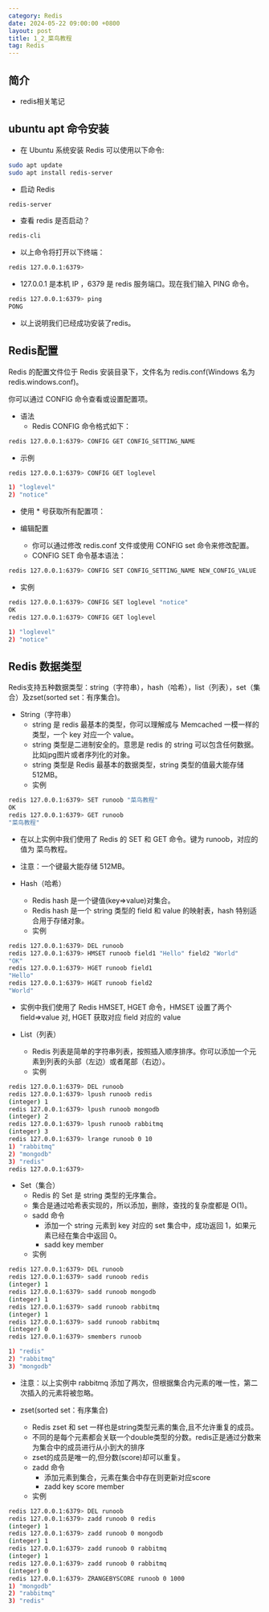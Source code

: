 ```yaml
---
category: Redis
date: 2024-05-22 09:00:00 +0800
layout: post
title: 1_2_菜鸟教程
tag: Redis
---
```

## 简介

+ redis相关笔记

## ubuntu apt 命令安装

+ 在 Ubuntu 系统安装 Redis 可以使用以下命令:
```bash
sudo apt update
sudo apt install redis-server
```

+ 启动 Redis
```bash
redis-server
```

+ 查看 redis 是否启动？
```bash
redis-cli
```

+ 以上命令将打开以下终端：
```bash
redis 127.0.0.1:6379>
```
+ 127.0.0.1 是本机 IP ，6379 是 redis 服务端口。现在我们输入 PING 命令。
```bash
redis 127.0.0.1:6379> ping
PONG
```
+ 以上说明我们已经成功安装了redis。

## Redis配置

Redis 的配置文件位于 Redis 安装目录下，文件名为 redis.conf(Windows 名为 redis.windows.conf)。

你可以通过 CONFIG 命令查看或设置配置项。

+ 语法
  + Redis CONFIG 命令格式如下：
```bash
redis 127.0.0.1:6379> CONFIG GET CONFIG_SETTING_NAME
```
  + 示例
```bash
redis 127.0.0.1:6379> CONFIG GET loglevel

1) "loglevel"
2) "notice"
```
   + 使用 * 号获取所有配置项：

+ 编辑配置
  + 你可以通过修改 redis.conf 文件或使用 CONFIG set 命令来修改配置。
  + CONFIG SET 命令基本语法：
```bash
redis 127.0.0.1:6379> CONFIG SET CONFIG_SETTING_NAME NEW_CONFIG_VALUE
```
  + 实例
```bash
redis 127.0.0.1:6379> CONFIG SET loglevel "notice"
OK
redis 127.0.0.1:6379> CONFIG GET loglevel

1) "loglevel"
2) "notice"
```

## Redis 数据类型

Redis支持五种数据类型：string（字符串），hash（哈希），list（列表），set（集合）及zset(sorted set：有序集合)。

+ String（字符串）
  + string 是 redis 最基本的类型，你可以理解成与 Memcached 一模一样的类型，一个 key 对应一个 value。
  + string 类型是二进制安全的。意思是 redis 的 string 可以包含任何数据。比如jpg图片或者序列化的对象。
  + string 类型是 Redis 最基本的数据类型，string 类型的值最大能存储 512MB。
  + 实例
```bash
redis 127.0.0.1:6379> SET runoob "菜鸟教程"
OK
redis 127.0.0.1:6379> GET runoob
"菜鸟教程"
```
  + 在以上实例中我们使用了 Redis 的 SET 和 GET 命令。键为 runoob，对应的值为 菜鸟教程。
  + 注意：一个键最大能存储 512MB。

+ Hash（哈希）
  + Redis hash 是一个键值(key=>value)对集合。
  + Redis hash 是一个 string 类型的 field 和 value 的映射表，hash 特别适合用于存储对象。
  + 实例
```bash
redis 127.0.0.1:6379> DEL runoob
redis 127.0.0.1:6379> HMSET runoob field1 "Hello" field2 "World"
"OK"
redis 127.0.0.1:6379> HGET runoob field1
"Hello"
redis 127.0.0.1:6379> HGET runoob field2
"World"
```
  + 实例中我们使用了 Redis HMSET, HGET 命令，HMSET 设置了两个 field=>value 对, HGET 获取对应 field 对应的 value

+ List（列表）
  + Redis 列表是简单的字符串列表，按照插入顺序排序。你可以添加一个元素到列表的头部（左边）或者尾部（右边）。
  + 实例
```bash
redis 127.0.0.1:6379> DEL runoob
redis 127.0.0.1:6379> lpush runoob redis
(integer) 1
redis 127.0.0.1:6379> lpush runoob mongodb
(integer) 2
redis 127.0.0.1:6379> lpush runoob rabbitmq
(integer) 3
redis 127.0.0.1:6379> lrange runoob 0 10
1) "rabbitmq"
2) "mongodb"
3) "redis"
redis 127.0.0.1:6379>
```

+ Set（集合）
  + Redis 的 Set 是 string 类型的无序集合。
  + 集合是通过哈希表实现的，所以添加，删除，查找的复杂度都是 O(1)。
  + sadd 命令
    + 添加一个 string 元素到 key 对应的 set 集合中，成功返回 1，如果元素已经在集合中返回 0。
    + sadd key member
  + 实例
```bash
redis 127.0.0.1:6379> DEL runoob
redis 127.0.0.1:6379> sadd runoob redis
(integer) 1
redis 127.0.0.1:6379> sadd runoob mongodb
(integer) 1
redis 127.0.0.1:6379> sadd runoob rabbitmq
(integer) 1
redis 127.0.0.1:6379> sadd runoob rabbitmq
(integer) 0
redis 127.0.0.1:6379> smembers runoob

1) "redis"
2) "rabbitmq"
3) "mongodb"
```
   + 注意：以上实例中 rabbitmq 添加了两次，但根据集合内元素的唯一性，第二次插入的元素将被忽略。

+ zset(sorted set：有序集合)
  + Redis zset 和 set 一样也是string类型元素的集合,且不允许重复的成员。
  + 不同的是每个元素都会关联一个double类型的分数。redis正是通过分数来为集合中的成员进行从小到大的排序
  + zset的成员是唯一的,但分数(score)却可以重复。
  + zadd 命令
    + 添加元素到集合，元素在集合中存在则更新对应score
    + zadd key score member 
  + 实例
```bash
redis 127.0.0.1:6379> DEL runoob
redis 127.0.0.1:6379> zadd runoob 0 redis
(integer) 1
redis 127.0.0.1:6379> zadd runoob 0 mongodb
(integer) 1
redis 127.0.0.1:6379> zadd runoob 0 rabbitmq
(integer) 1
redis 127.0.0.1:6379> zadd runoob 0 rabbitmq
(integer) 0
redis 127.0.0.1:6379> ZRANGEBYSCORE runoob 0 1000
1) "mongodb"
2) "rabbitmq"
3) "redis"
```
